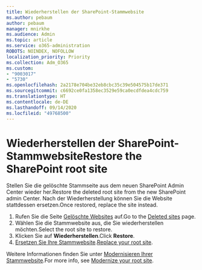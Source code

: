 ```yaml
---
title: Wiederherstellen der SharePoint-Stammwebsite
ms.author: pebaum
author: pebaum
manager: mnirkhe
ms.audience: Admin
ms.topic: article
ms.service: o365-administration
ROBOTS: NOINDEX, NOFOLLOW
localization_priority: Priority
ms.collection: Adm_O365
ms.custom:
- "9003017"
- "5730"
ms.openlocfilehash: 2a2178e704be32eb8cbc35c39e504575b17de371
ms.sourcegitcommit: c6692ce0fa1358ec3529e59ca0ecdfdea4cdc759
ms.translationtype: HT
ms.contentlocale: de-DE
ms.lasthandoff: 09/14/2020
ms.locfileid: "49768500"
---
```

# <a name="restore-the-sharepoint-root-site"></a><span data-ttu-id="f7bb8-102">Wiederherstellen der SharePoint-Stammwebsite</span><span class="sxs-lookup"><span data-stu-id="f7bb8-102">Restore the SharePoint root site</span></span>

<span data-ttu-id="f7bb8-103">Stellen Sie die gelöschte Stammseite aus dem neuen SharePoint Admin Center wieder her.</span><span class="sxs-lookup"><span data-stu-id="f7bb8-103">Restore the deleted root site from the new SharePoint admin Center.</span></span> <span data-ttu-id="f7bb8-104">Nach der Wiederherstellung können Sie die Website stattdessen ersetzen.</span><span class="sxs-lookup"><span data-stu-id="f7bb8-104">Once restored, replace the site instead.</span></span>

1. <span data-ttu-id="f7bb8-105">Rufen Sie die Seite [Gelöschte Websites](https://admin.microsoft.com/sharepoint?page=recycleBin&modern=true) auf.</span><span class="sxs-lookup"><span data-stu-id="f7bb8-105">Go to the [Deleted sites](https://admin.microsoft.com/sharepoint?page=recycleBin&modern=true) page.</span></span> 
2. <span data-ttu-id="f7bb8-106">Wählen Sie die Stammwebsite aus, die Sie wiederherstellen möchten.</span><span class="sxs-lookup"><span data-stu-id="f7bb8-106">Select the root site to restore.</span></span>
3. <span data-ttu-id="f7bb8-107">Klicken Sie auf **Wiederherstellen**.</span><span class="sxs-lookup"><span data-stu-id="f7bb8-107">Click **Restore**.</span></span>
4. <span data-ttu-id="f7bb8-108">[Ersetzen Sie Ihre Stammwebsite](https://docs.microsoft.com/sharepoint/troubleshoot/sites/url-that-resides-under-root-site-collection-is-broken).</span><span class="sxs-lookup"><span data-stu-id="f7bb8-108">[Replace your root site](https://docs.microsoft.com/sharepoint/troubleshoot/sites/url-that-resides-under-root-site-collection-is-broken).</span></span>

<span data-ttu-id="f7bb8-109">Weitere Informationen finden Sie unter [Modernisieren Ihrer Stammwebsite](https://docs.microsoft.com/sharepoint/modern-root-site).</span><span class="sxs-lookup"><span data-stu-id="f7bb8-109">For more info, see [Modernize your root site](https://docs.microsoft.com/sharepoint/modern-root-site).</span></span>
